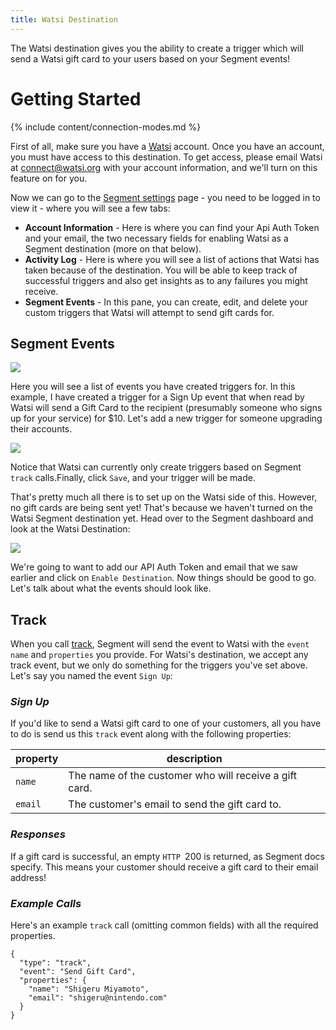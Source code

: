 ```yaml
---
title: Watsi Destination
---
```


The Watsi destination gives you the ability to create a trigger which will send a Watsi gift card to your users based on your Segment events!

# Getting Started

{% include content/connection-modes.md %}

First of all, make sure you have a [Watsi](https://watsi.org) account. Once you have an account, you must have access to this destination. To get access, please email Watsi at connect@watsi.org with your account information, and we'll turn on this feature on for you.

Now we can go to the [Segment settings](https://watsi.org/donor/api) page - you need to be logged in to view it - where you will see a few tabs:

+ **Account Information** - Here is where you can find your Api Auth Token and your email, the two necessary fields for enabling Watsi as a Segment destination (more on that below).
+ **Activity Log** - Here is where you will see a list of actions that Watsi has taken because of the destination. You will be able to keep track of successful triggers and also get insights as to any failures you might receive.
+ **Segment Events** - In this pane, you can create, edit, and delete your custom triggers that Watsi will attempt to send gift cards for.

## Segment Events

![](https://www.filepicker.io/api/file/c74wZbs3Ssiysdrftnsr)

Here you will see a list of events you have created triggers for. In this example, I have created a trigger for a Sign Up event that when read by Watsi will send a Gift Card to the recipient (presumably someone who signs up for your service) for $10. Let's add a new trigger for someone upgrading their accounts.

![](https://www.filepicker.io/api/file/PX7dQqJSTt5LP8vvfXLF)

Notice that Watsi can currently only create triggers based on Segment `track` calls.Finally, click `Save`, and your trigger will be made.

That's pretty much all there is to set up on the Watsi side of this. However, no gift cards are being sent yet! That's because we haven't turned on the Watsi Segment destination yet. Head over to the Segment dashboard and look at the Watsi Destination:

![](https://www.filepicker.io/api/file/qZSLJr2SmClM7fx1fiGL)

We're going to want to add our API Auth Token and email that we saw earlier and click on `Enable Destination`. Now things should be good to go. Let's talk about what the events should look like.

## Track

When you call [track](), Segment will send the event to Watsi with the `event name` and `properties` you provide. For Watsi's destination, we accept any track event, but we only do something for the triggers you've set above. Let's say you named the event `Sign Up`:

### *Sign Up*

If you'd like to send a Watsi gift card to one of your customers, all you have to do is send us this `track` event along with the following properties:

property |	description
---|----
`name` | The name of the customer who will receive a gift card.
`email` | The customer's email to send the gift card to.

### *Responses*

If a gift card is successful, an empty `HTTP `200 is returned, as Segment docs specify. This means your customer should receive a gift card to their email address!

### *Example Calls*

Here's an example `track` call (omitting common fields) with all the required properties.

```
{
  "type": "track",
  "event": "Send Gift Card",
  "properties": {
    "name": "Shigeru Miyamoto",
    "email": "shigeru@nintendo.com"
  }
}
```
